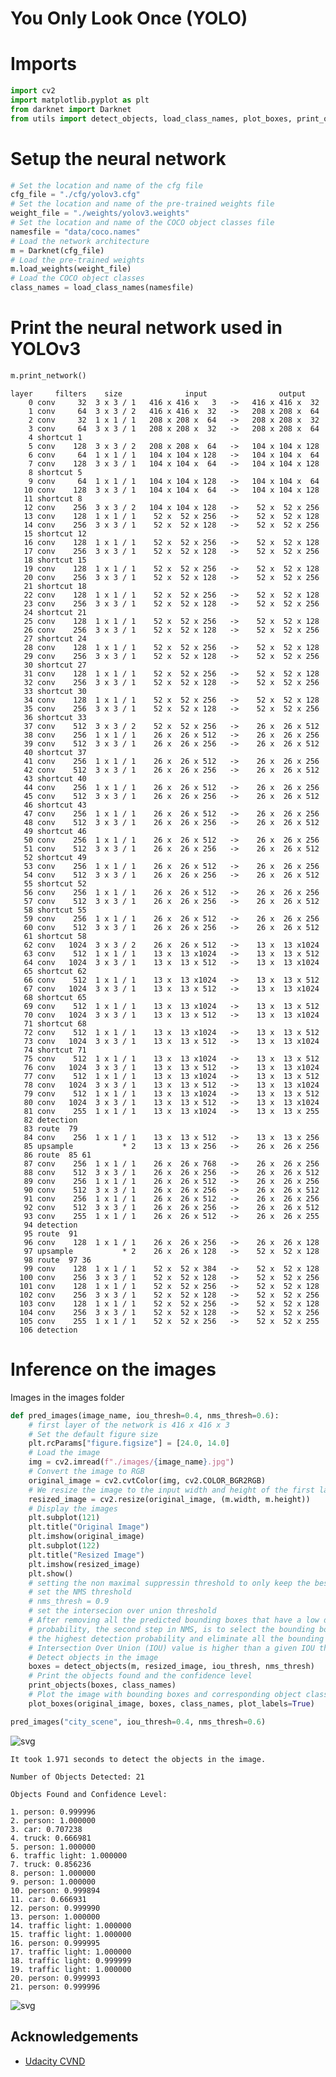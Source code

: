 # You Only Look Once (YOLO)

# Imports
```python
import cv2
import matplotlib.pyplot as plt
from darknet import Darknet
from utils import detect_objects, load_class_names, plot_boxes, print_objects
```


# Setup the neural network
```python
# Set the location and name of the cfg file
cfg_file = "./cfg/yolov3.cfg"
# Set the location and name of the pre-trained weights file
weight_file = "./weights/yolov3.weights"
# Set the location and name of the COCO object classes file
namesfile = "data/coco.names"
# Load the network architecture
m = Darknet(cfg_file)
# Load the pre-trained weights
m.load_weights(weight_file)
# Load the COCO object classes
class_names = load_class_names(namesfile)
```

# Print the neural network used in YOLOv3

```python
m.print_network()
```

    layer     filters    size              input                output
        0 conv     32  3 x 3 / 1   416 x 416 x   3   ->   416 x 416 x  32
        1 conv     64  3 x 3 / 2   416 x 416 x  32   ->   208 x 208 x  64
        2 conv     32  1 x 1 / 1   208 x 208 x  64   ->   208 x 208 x  32
        3 conv     64  3 x 3 / 1   208 x 208 x  32   ->   208 x 208 x  64
        4 shortcut 1
        5 conv    128  3 x 3 / 2   208 x 208 x  64   ->   104 x 104 x 128
        6 conv     64  1 x 1 / 1   104 x 104 x 128   ->   104 x 104 x  64
        7 conv    128  3 x 3 / 1   104 x 104 x  64   ->   104 x 104 x 128
        8 shortcut 5
        9 conv     64  1 x 1 / 1   104 x 104 x 128   ->   104 x 104 x  64
       10 conv    128  3 x 3 / 1   104 x 104 x  64   ->   104 x 104 x 128
       11 shortcut 8
       12 conv    256  3 x 3 / 2   104 x 104 x 128   ->    52 x  52 x 256
       13 conv    128  1 x 1 / 1    52 x  52 x 256   ->    52 x  52 x 128
       14 conv    256  3 x 3 / 1    52 x  52 x 128   ->    52 x  52 x 256
       15 shortcut 12
       16 conv    128  1 x 1 / 1    52 x  52 x 256   ->    52 x  52 x 128
       17 conv    256  3 x 3 / 1    52 x  52 x 128   ->    52 x  52 x 256
       18 shortcut 15
       19 conv    128  1 x 1 / 1    52 x  52 x 256   ->    52 x  52 x 128
       20 conv    256  3 x 3 / 1    52 x  52 x 128   ->    52 x  52 x 256
       21 shortcut 18
       22 conv    128  1 x 1 / 1    52 x  52 x 256   ->    52 x  52 x 128
       23 conv    256  3 x 3 / 1    52 x  52 x 128   ->    52 x  52 x 256
       24 shortcut 21
       25 conv    128  1 x 1 / 1    52 x  52 x 256   ->    52 x  52 x 128
       26 conv    256  3 x 3 / 1    52 x  52 x 128   ->    52 x  52 x 256
       27 shortcut 24
       28 conv    128  1 x 1 / 1    52 x  52 x 256   ->    52 x  52 x 128
       29 conv    256  3 x 3 / 1    52 x  52 x 128   ->    52 x  52 x 256
       30 shortcut 27
       31 conv    128  1 x 1 / 1    52 x  52 x 256   ->    52 x  52 x 128
       32 conv    256  3 x 3 / 1    52 x  52 x 128   ->    52 x  52 x 256
       33 shortcut 30
       34 conv    128  1 x 1 / 1    52 x  52 x 256   ->    52 x  52 x 128
       35 conv    256  3 x 3 / 1    52 x  52 x 128   ->    52 x  52 x 256
       36 shortcut 33
       37 conv    512  3 x 3 / 2    52 x  52 x 256   ->    26 x  26 x 512
       38 conv    256  1 x 1 / 1    26 x  26 x 512   ->    26 x  26 x 256
       39 conv    512  3 x 3 / 1    26 x  26 x 256   ->    26 x  26 x 512
       40 shortcut 37
       41 conv    256  1 x 1 / 1    26 x  26 x 512   ->    26 x  26 x 256
       42 conv    512  3 x 3 / 1    26 x  26 x 256   ->    26 x  26 x 512
       43 shortcut 40
       44 conv    256  1 x 1 / 1    26 x  26 x 512   ->    26 x  26 x 256
       45 conv    512  3 x 3 / 1    26 x  26 x 256   ->    26 x  26 x 512
       46 shortcut 43
       47 conv    256  1 x 1 / 1    26 x  26 x 512   ->    26 x  26 x 256
       48 conv    512  3 x 3 / 1    26 x  26 x 256   ->    26 x  26 x 512
       49 shortcut 46
       50 conv    256  1 x 1 / 1    26 x  26 x 512   ->    26 x  26 x 256
       51 conv    512  3 x 3 / 1    26 x  26 x 256   ->    26 x  26 x 512
       52 shortcut 49
       53 conv    256  1 x 1 / 1    26 x  26 x 512   ->    26 x  26 x 256
       54 conv    512  3 x 3 / 1    26 x  26 x 256   ->    26 x  26 x 512
       55 shortcut 52
       56 conv    256  1 x 1 / 1    26 x  26 x 512   ->    26 x  26 x 256
       57 conv    512  3 x 3 / 1    26 x  26 x 256   ->    26 x  26 x 512
       58 shortcut 55
       59 conv    256  1 x 1 / 1    26 x  26 x 512   ->    26 x  26 x 256
       60 conv    512  3 x 3 / 1    26 x  26 x 256   ->    26 x  26 x 512
       61 shortcut 58
       62 conv   1024  3 x 3 / 2    26 x  26 x 512   ->    13 x  13 x1024
       63 conv    512  1 x 1 / 1    13 x  13 x1024   ->    13 x  13 x 512
       64 conv   1024  3 x 3 / 1    13 x  13 x 512   ->    13 x  13 x1024
       65 shortcut 62
       66 conv    512  1 x 1 / 1    13 x  13 x1024   ->    13 x  13 x 512
       67 conv   1024  3 x 3 / 1    13 x  13 x 512   ->    13 x  13 x1024
       68 shortcut 65
       69 conv    512  1 x 1 / 1    13 x  13 x1024   ->    13 x  13 x 512
       70 conv   1024  3 x 3 / 1    13 x  13 x 512   ->    13 x  13 x1024
       71 shortcut 68
       72 conv    512  1 x 1 / 1    13 x  13 x1024   ->    13 x  13 x 512
       73 conv   1024  3 x 3 / 1    13 x  13 x 512   ->    13 x  13 x1024
       74 shortcut 71
       75 conv    512  1 x 1 / 1    13 x  13 x1024   ->    13 x  13 x 512
       76 conv   1024  3 x 3 / 1    13 x  13 x 512   ->    13 x  13 x1024
       77 conv    512  1 x 1 / 1    13 x  13 x1024   ->    13 x  13 x 512
       78 conv   1024  3 x 3 / 1    13 x  13 x 512   ->    13 x  13 x1024
       79 conv    512  1 x 1 / 1    13 x  13 x1024   ->    13 x  13 x 512
       80 conv   1024  3 x 3 / 1    13 x  13 x 512   ->    13 x  13 x1024
       81 conv    255  1 x 1 / 1    13 x  13 x1024   ->    13 x  13 x 255
       82 detection
       83 route  79
       84 conv    256  1 x 1 / 1    13 x  13 x 512   ->    13 x  13 x 256
       85 upsample           * 2    13 x  13 x 256   ->    26 x  26 x 256
       86 route  85 61
       87 conv    256  1 x 1 / 1    26 x  26 x 768   ->    26 x  26 x 256
       88 conv    512  3 x 3 / 1    26 x  26 x 256   ->    26 x  26 x 512
       89 conv    256  1 x 1 / 1    26 x  26 x 512   ->    26 x  26 x 256
       90 conv    512  3 x 3 / 1    26 x  26 x 256   ->    26 x  26 x 512
       91 conv    256  1 x 1 / 1    26 x  26 x 512   ->    26 x  26 x 256
       92 conv    512  3 x 3 / 1    26 x  26 x 256   ->    26 x  26 x 512
       93 conv    255  1 x 1 / 1    26 x  26 x 512   ->    26 x  26 x 255
       94 detection
       95 route  91
       96 conv    128  1 x 1 / 1    26 x  26 x 256   ->    26 x  26 x 128
       97 upsample           * 2    26 x  26 x 128   ->    52 x  52 x 128
       98 route  97 36
       99 conv    128  1 x 1 / 1    52 x  52 x 384   ->    52 x  52 x 128
      100 conv    256  3 x 3 / 1    52 x  52 x 128   ->    52 x  52 x 256
      101 conv    128  1 x 1 / 1    52 x  52 x 256   ->    52 x  52 x 128
      102 conv    256  3 x 3 / 1    52 x  52 x 128   ->    52 x  52 x 256
      103 conv    128  1 x 1 / 1    52 x  52 x 256   ->    52 x  52 x 128
      104 conv    256  3 x 3 / 1    52 x  52 x 128   ->    52 x  52 x 256
      105 conv    255  1 x 1 / 1    52 x  52 x 256   ->    52 x  52 x 255
      106 detection


# Inference on the images
Images in the images folder
```python
def pred_images(image_name, iou_thresh=0.4, nms_thresh=0.6):
    # first layer of the network is 416 x 416 x 3
    # Set the default figure size
    plt.rcParams["figure.figsize"] = [24.0, 14.0]
    # Load the image
    img = cv2.imread(f"./images/{image_name}.jpg")
    # Convert the image to RGB
    original_image = cv2.cvtColor(img, cv2.COLOR_BGR2RGB)
    # We resize the image to the input width and height of the first layer of the network.
    resized_image = cv2.resize(original_image, (m.width, m.height))
    # Display the images
    plt.subplot(121)
    plt.title("Original Image")
    plt.imshow(original_image)
    plt.subplot(122)
    plt.title("Resized Image")
    plt.imshow(resized_image)
    plt.show()
    # setting the non maximal suppressin threshold to only keep the best bounding box.
    # set the NMS threshold
    # nms_thresh = 0.9
    # set the intersecion over union threshold
    # After removing all the predicted bounding boxes that have a low detection
    # probability, the second step in NMS, is to select the bounding boxes with
    # the highest detection probability and eliminate all the bounding boxes whose
    # Intersection Over Union (IOU) value is higher than a given IOU threshold.
    # Detect objects in the image
    boxes = detect_objects(m, resized_image, iou_thresh, nms_thresh)
    # Print the objects found and the confidence level
    print_objects(boxes, class_names)
    # Plot the image with bounding boxes and corresponding object class labels
    plot_boxes(original_image, boxes, class_names, plot_labels=True)
```


```python
pred_images("city_scene", iou_thresh=0.4, nms_thresh=0.6)
```


    
![svg](yolo_files/yolo_4_0.svg)
    


    
    
    It took 1.971 seconds to detect the objects in the image.
    
    Number of Objects Detected: 21 
    
    Objects Found and Confidence Level:
    
    1. person: 0.999996
    2. person: 1.000000
    3. car: 0.707238
    4. truck: 0.666981
    5. person: 1.000000
    6. traffic light: 1.000000
    7. truck: 0.856236
    8. person: 1.000000
    9. person: 1.000000
    10. person: 0.999894
    11. car: 0.666931
    12. person: 0.999990
    13. person: 1.000000
    14. traffic light: 1.000000
    15. traffic light: 1.000000
    16. person: 0.999995
    17. traffic light: 1.000000
    18. traffic light: 0.999999
    19. traffic light: 1.000000
    20. person: 0.999993
    21. person: 0.999996



    
![svg](yolo_files/yolo_4_2.svg)
    

## Acknowledgements

 - [Udacity CVND](https://www.udacity.com/course/computer-vision-nanodegree--nd891)
  